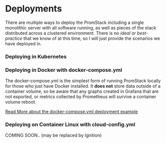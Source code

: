 # Deployments

There are multiple ways to deploy the PromStack including a single monolithic server with all software running, as well as pieces of the stack distributed across a clustered environment.  There is no *ideal or best-practice* that we know of at this time, so I will just provide the scenarios we have deployed in.

### Deploying in Kubernetes

### Deploying in Docker with docker-compose.yml

The docker-compose.yml is the simplest form of running PromStack locally for those who just have Docker installed.  It **does not** store data outside of a container volume, so be aware that any graphs created in Grafana that are not exported, or metrics collected by Prometheus will survive a container volume reboot.

[Read More about the docker-compose.yml deployment example](Docker.md)


### Deploying on Container Linux with cloud-config.yml

COMING SOON.. (may be replaced by Ignition)
